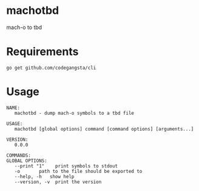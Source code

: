 # machotbd
mach-o to tbd

# Requirements
```
go get github.com/codegangsta/cli
```

# Usage
```
NAME:
   machotbd - dump mach-o symbols to a tbd file

USAGE:
   machotbd [global options] command [command options] [arguments...]

VERSION:
   0.0.0

COMMANDS:
GLOBAL OPTIONS:
   --print "1"    print symbols to stdout
   -o       path to the file should be exported to
   --help, -h   show help
   --version, -v  print the version
```